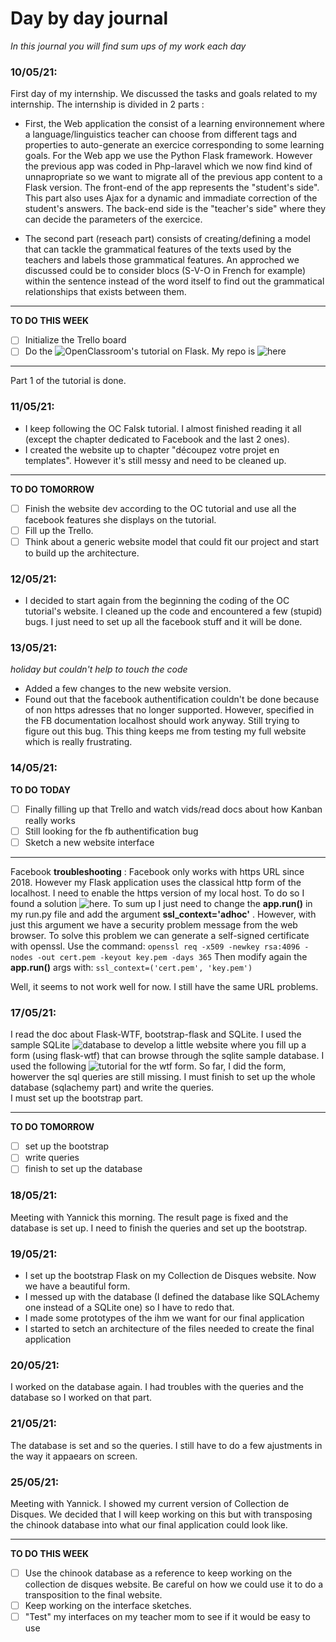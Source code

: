 # Day by day journal 

*In this journal you will find sum ups of my work each day* 

### 10/05/21:

First day of my internship. We discussed the tasks and goals related to my internship. 
The internship is divided in 2 parts :

* First, the Web application the consist of a learning environnement where a language/linguistics teacher can choose from different tags and properties to auto-generate an exercice corresponding to some learning goals. 
For the Web app we use the Python Flask framework. However the previous app was coded in Php-laravel which we now find kind of unnapropriate so we want to migrate all of the previous app content to a Flask version. 
The front-end of the app represents the "student's side". This part also uses Ajax for a dynamic and immadiate correction of the student's answers. 
The back-end side is the "teacher's side" where they can decide the parameters of the exercice. 


* The second part (reseach part) consists of creating/defining a model that can tackle the grammatical features of the texts used by the teachers and labels those grammatical features. An approched we discussed could be to consider blocs (S-V-O in French for example) within the sentence instead of the word itself to find out the grammatical relationships that exists between them. 

---

**TO DO THIS WEEK** 

- [ ] Initialize the Trello board
- [ ] Do the ![OpenClassroom's](https://openclassrooms.com/fr/courses/4425066-concevez-un-site-avec-flask/) tutorial on Flask. My repo is ![here](https://github.com/MathildeAguiar/FlaskTutorial)

--- 

Part 1 of the tutorial is done. 



### 11/05/21:

* I keep following the OC Falsk tutorial. I almost finished reading it all (except the chapter dedicated to Facebook and the last 2 ones). 
* I created the website up to chapter "découpez votre projet en templates". However it's still messy and need to be cleaned up.

---

**TO DO TOMORROW** 

- [ ] Finish the website dev according to the OC tutorial and use all the facebook features she displays on the tutorial.
- [ ] Fill up the Trello. 
- [ ] Think about a generic website model that could fit our project and start to build up the architecture.

### 12/05/21:

* I decided to start again from the beginning the coding of the OC tutorial's website. I cleaned up the code and encountered a few (stupid) bugs. I just need to set up all the facebook stuff and it will be done. 


### 13/05/21: 
*holiday but couldn't help to touch the code*

* Added a few changes to the new website version. 
* Found out that the facebook authentification couldn't be done because of non https adresses that no longer supported. However, specified in the FB documentation localhost should work anyway. Still trying to figure out this bug. This thing keeps me from testing my full website which is really frustrating. 
 
### 14/05/21:

**TO DO TODAY** 

- [ ] Finally filling up that Trello and watch vids/read docs about how Kanban really works
- [ ] Still looking for the fb authentification bug
- [ ] Sketch a new website interface 

--- 
Facebook **troubleshooting** :
Facebook only works with https URL since 2018. However my Flask application uses the classical http form of the localhost. I need to enable the https version of my local host. To do so I found a solution ![here](https://blog.miguelgrinberg.com/post/running-your-flask-application-over-https). To sum up I just need to change the **app.run()** in my run.py file and add the argument **ssl_context='adhoc'** . However, with just this argument we have a security problem message from the web browser. To solve this problem we can generate a self-signed certificate with openssl. Use the command: `openssl req -x509 -newkey rsa:4096 -nodes -out cert.pem -keyout key.pem -days 365`
Then modify again the **app.run()** args with:
`ssl_context=('cert.pem', 'key.pem')`

Well, it seems to not work well for now. I still have the same URL problems.

### 17/05/21:

I read the doc about Flask-WTF, bootstrap-flask and SQLite. I used the sample SQLite ![database](https://www.sqlitetutorial.net/sqlite-sample-database/) to develop a little website where you fill up a form (using flask-wtf) that can browse through the sqlite sample database. I used the following ![tutorial](https://hackersandslackers.com/flask-wtforms-forms/) for the wtf form. 
So far, I did the form, howerver the sql queries are still missing. I must finish to set up the whole database (sqlachemy part) and write the queries.   
I must set up the bootstrap part. 

---
**TO DO TOMORROW**

- [ ] set up the bootstrap
- [ ] write queries
- [ ] finish to set up the database

### 18/05/21:

Meeting with Yannick this morning. 
The result page is fixed and the database is set up. I need to finish the queries and set up the bootstrap. 

### 19/05/21:

* I set up the bootstrap Flask on my Collection de Disques website. Now we have a beautiful form.
* I messed up with the database (I defined the database like SQLAchemy one instead of a SQLite one) so I have to redo that.
* I made some prototypes of the ihm we want for our final application
* I started to setch an architecture of the files needed to create the final application

### 20/05/21:

I worked on the database again. I had troubles with the queries and the database so I worked on that part.

### 21/05/21:
The database is set and so the queries. I still have to do a few ajustments in the way it appaears on screen.

### 25/05/21:

Meeting with Yannick. I showed my current version of Collection de Disques. We decided that I will keep working on this but with transposing the chinook database into what our final application could look like. 

---

**TO DO THIS WEEK**

- [ ] Use the chinook database as a reference to keep working on the collection de disques website. Be careful on how we could use it to do a transposition to the final website.
- [ ] Keep working on the interface sketches.
- [ ] "Test" my interfaces on my teacher mom to see if it would be easy to use  
